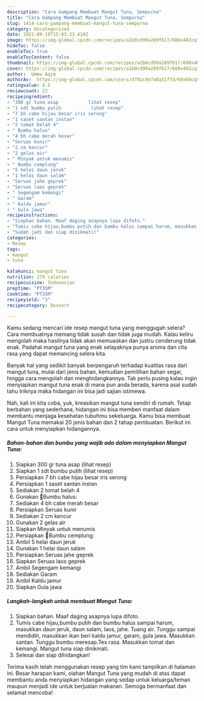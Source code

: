 ```yaml
---
description: "Cara Gampang Membuat Mangut Tuna, Sempurna"
title: "Cara Gampang Membuat Mangut Tuna, Sempurna"
slug: 1414-cara-gampang-membuat-mangut-tuna-sempurna
category: Uncategorized
date: 2021-09-18T15:03:23.610Z
image: https://img-global.cpcdn.com/recipes/a1b0cd99a289f617/680x482cq70/mangut-tuna-foto-resep-utama.jpg
hideToc: false
enableToc: true
enableTocContent: false
thumbnail: https://img-global.cpcdn.com/recipes/a1b0cd99a289f617/680x482cq70/mangut-tuna-foto-resep-utama.jpg
cover: https://img-global.cpcdn.com/recipes/a1b0cd99a289f617/680x482cq70/mangut-tuna-foto-resep-utama.jpg
author:  Ummu Aqim
authorAv:  https://img-global.cpcdn.com/users/d781c8e7a8a31ffd/60x60cq50/avatar.jpg
ratingvalue: 4.5
reviewcount: 22
recipeingredient:
- "300 gr tuna asap           lihat resep"
- "1 sdt bumbu putih           lihat resep"
- "7 bh cabe hijau besar iris serong"
- "1 saset santan instan"
- "2 tomat belah 4"
- " Bumbu halus"
- "4 bh cabe merah besar"
- "Seruas kunir"
- "2 cm kencur"
- "2 gelas air"
- " Minyak untuk menumis"
- " Bumbu cemplung"
- "5 helai daun jeruk"
- "1 helai daun salam"
- "Seruas jahe geprek"
- "Seruas laos geprek"
- " Segengam kemangi"
- " Garam"
- " Kaldu jamur"
- " Gula jawa"
recipeinstructions:
- "Siapkan bahan. Maaf daging asapnya lupa difoto."
- "Tumis cabe hijau,bumbu putih dan bumbu halus sampai harum, masukkan daun jeruk, daun salam, laos, jahe. Tuang air. Tunggu sampai mendidih, masukkan ikan beri kaldu jamur, garam, gula jawa. Masukkan santan. Tunggu bumbu meresap.Tes rasa. Masukkan tomat dan kemangi. Mangut tuna siap dinikmati."
- "Sudah jadi dan siap dinikmati!"
categories:
- Resep
tags:
- mangut
- tuna

katakunci: mangut tuna 
nutrition: 279 calories
recipecuisine: Indonesian
preptime: "PT35M"
cooktime: "PT35M"
recipeyield: "3"
recipecategory: Dessert

---
```



Kamu sedang mencari ide resep mangut tuna yang menggugah selera? Cara membuatnya memang tidak susah dan tidak juga mudah. Kalau keliru mengolah maka hasilnya tidak akan memuaskan dan justru cenderung tidak enak. Padahal mangut tuna yang enak selayaknya punya aroma dan cita rasa yang dapat memancing selera kita.


Banyak hal yang sedikit banyak berpengaruh terhadap kualitas rasa dari mangut tuna, mulai dari jenis bahan, kemudian pemilihan bahan segar, hingga cara mengolah dan menghidangkannya. Tak perlu pusing kalau ingin menyiapkan mangut tuna enak di mana pun anda berada, karena asal sudah tahu triknya maka hidangan ini bisa jadi sajian istimewa.




Nah, kali ini kita coba, yuk, kreasikan mangut tuna sendiri di rumah. Tetap berbahan yang sederhana, hidangan ini bisa memberi manfaat dalam membantu menjaga kesehatan tubuhmu sekeluarga. Kamu bisa membuat Mangut Tuna memakai 20 jenis bahan dan 2 tahap pembuatan. Berikut ini cara untuk menyiapkan hidangannya.

<!--inarticleads1-->

##### Bahan-bahan dan bumbu yang wajib ada dalam menyiapkan Mangut Tuna:

1. Siapkan 300 gr tuna asap           (lihat resep)
1. Siapkan 1 sdt bumbu putih           (lihat resep)
1. Persiapkan 7 bh cabe hijau besar iris serong
1. Persiapkan 1 saset santan instan
1. Sediakan 2 tomat belah 4
1. Gunakan  🌸Bumbu halus:
1. Sediakan 4 bh cabe merah besar
1. Persiapkan Seruas kunir
1. Sediakan 2 cm kencur
1. Gunakan 2 gelas air
1. Siapkan  Minyak untuk menumis
1. Persiapkan  🌸Bumbu cemplung:
1. Ambil 5 helai daun jeruk
1. Gunakan 1 helai daun salam
1. Persiapkan Seruas jahe geprek
1. Siapkan Seruas laos geprek
1. Ambil  Segengam kemangi
1. Sediakan  Garam
1. Ambil  Kaldu jamur
1. Siapkan  Gula jawa




<!--inarticleads2-->

##### Langkah-langkah untuk membuat Mangut Tuna:

1. Siapkan bahan. Maaf daging asapnya lupa difoto.
1. Tumis cabe hijau,bumbu putih dan bumbu halus sampai harum, masukkan daun jeruk, daun salam, laos, jahe. Tuang air. Tunggu sampai mendidih, masukkan ikan beri kaldu jamur, garam, gula jawa. Masukkan santan. Tunggu bumbu meresap.Tes rasa. Masukkan tomat dan kemangi. Mangut tuna siap dinikmati.
1. Selesai dan siap dihidangkan!



Terima kasih telah menggunakan resep yang tim kami tampilkan di halaman ini. Besar harapan kami, olahan Mangut Tuna yang mudah di atas dapat membantu anda menyiapkan hidangan yang sedap untuk keluarga/teman maupun menjadi ide untuk berjualan makanan. Semoga bermanfaat dan selamat mencoba!
